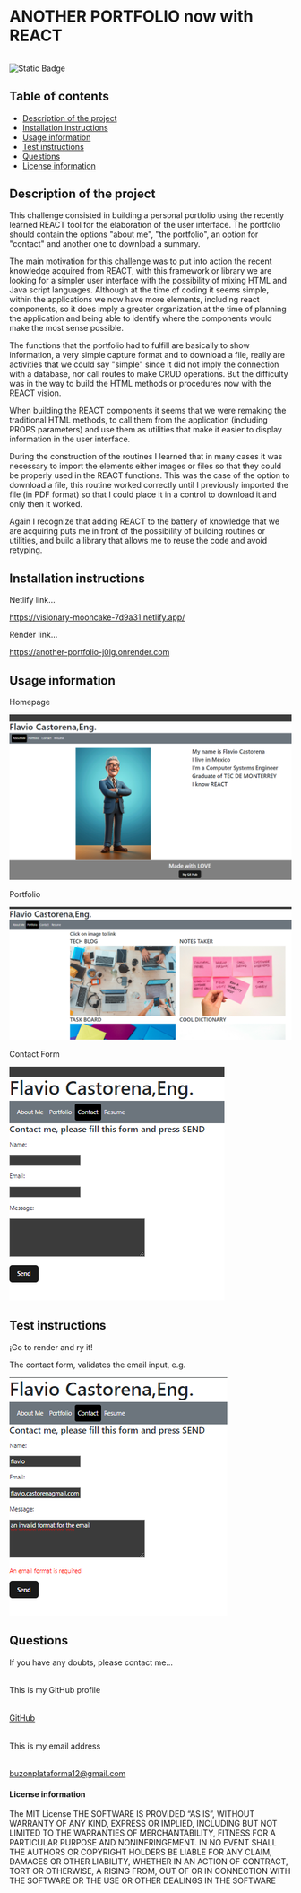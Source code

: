 
#
# ANOTHER PORTFOLIO now with REACT
######
![Static Badge](https://img.shields.io/badge/license_by-MIT-blue.svg)
###
## Table of contents
* [Description of the project](#description-section)
* [Installation instructions](#installation-section)
* [Usage information](#usage-section)
* [Test instructions](#test-section)
* [Questions](#questions-section)
* [License information](#license-section)
<a id="description-section"></a>
## Description of the project

This challenge consisted in building a personal portfolio using the recently learned REACT tool for the elaboration of the user interface. The portfolio should contain the options "about me", "the portfolio", an option for "contact" and another one to download a summary.

The main motivation for this challenge was to put into action the recent knowledge acquired from REACT, with this framework or library we are looking for a simpler user interface with the possibility of mixing HTML and Java script languages. Although at the time of coding it seems simple, within the applications we now have more elements, including react components, so it does imply a greater organization at the time of planning the application and being able to identify where the components would make the most sense possible. 

The functions that the portfolio had to fulfill are basically to show information, a very simple capture format and to download a file, really are activities that we could say "simple" since it did not imply the connection with a database, nor call routes to make CRUD operations.   But the difficulty was in the way to build the HTML methods or procedures now with the REACT vision.

When building the REACT components it seems that we were remaking the traditional HTML methods, to call them from the application (including PROPS parameters) and use them as utilities that make it easier to display information in the user interface.

During the construction of the routines I learned that in many cases it was necessary to import the elements either images or files so that they could be properly used in the REACT functions. This was the case of the option to download a file, this routine worked correctly until I previously imported the file (in PDF format) so that I could place it in a control to download it and only then it worked.

Again I recognize that adding REACT to the battery of knowledge that we are acquiring puts me in front of the possibility of building routines or utilities, and build a library that allows me to reuse the code and avoid retyping.



<a id="installation-section"></a>
## Installation instructions

Netlify link...

https://visionary-mooncake-7d9a31.netlify.app/

Render link...

https://another-portfolio-j0lg.onrender.com




<a id="usage-section"></a>
## Usage information

Homepage 

![Homepage](/src/assets/homepage.png)

Portfolio 

![Portfolio](/src/assets/portfolio.png)

Contact Form

![Contact form](/src/assets/contactme.png)


<a id="test-section"></a>
## Test instructions

¡Go to render and ry it!

The contact form, validates the email input, e.g.

![email format validation](/src/assets/emailformat.png)


<a id="questions-section"></a>
## Questions
If you have any doubts, please contact me...
######
This is my GitHub profile
######
[GitHub](https://github.com/fubootcamp)
######
This is my email address
######
buzonplataforma12@gmail.com
####
<a id="license-section"></a>
#### License information
The MIT License
                                THE SOFTWARE IS PROVIDED “AS IS”, WITHOUT WARRANTY OF ANY KIND,
                                EXPRESS OR IMPLIED, INCLUDING BUT NOT LIMITED TO THE WARRANTIES
                                OF MERCHANTABILITY, FITNESS FOR A PARTICULAR PURPOSE AND NONINFRINGEMENT.
                                IN NO EVENT SHALL THE AUTHORS OR COPYRIGHT HOLDERS BE LIABLE FOR ANY CLAIM,
                                DAMAGES OR OTHER LIABILITY, WHETHER IN AN ACTION OF CONTRACT, TORT OR OTHERWISE,
                                A RISING FROM, OUT OF OR IN CONNECTION WITH THE SOFTWARE OR THE USE OR OTHER
                                DEALINGS IN THE SOFTWARE
